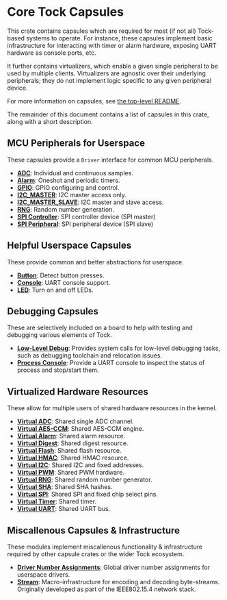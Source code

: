 Core Tock Capsules
==================

This crate contains capsules which are required for most (if not all)
Tock-based systems to operate. For instance, these capsules implement
basic infrastructure for interacting with timer or alarm hardware,
exposing UART hardware as console ports, etc.

It further contains virtualizers, which enable a given single
peripheral to be used by multiple clients. Virtualizers are agnostic
over their underlying peripherals; they do not implement logic
specific to any given peripheral device.

For more information on capsules, see [the top-level README](../README.md).

The remainder of this document contains a list of capsules in this crate, along
with a short description.

MCU Peripherals for Userspace
-----------------------------

These capsules provide a `Driver` interface for common MCU peripherals.

- **[ADC](src/adc.rs)**: Individual and continuous samples.
- **[Alarm](src/alarm.rs)**: Oneshot and periodic timers.
- **[GPIO](src/gpio.rs)**: GPIO configuring and control.
- **[I2C_MASTER](src/i2c_master.rs)**: I2C master access only.
- **[I2C_MASTER_SLAVE](src/i2c_master_slave_driver.rs)**: I2C master and slave
  access.
- **[RNG](src/rng.rs)**: Random number generation.
- **[SPI Controller](src/spi_controller.rs)**: SPI controller device (SPI
  master)
- **[SPI Peripheral](src/spi_peripheral.rs)**: SPI peripheral device (SPI slave)

Helpful Userspace Capsules
--------------------------

These provide common and better abstractions for userspace.

- **[Button](src/button.rs)**: Detect button presses.
- **[Console](src/console.rs)**: UART console support.
- **[LED](src/led.rs)**: Turn on and off LEDs.

Debugging Capsules
------------------

These are selectively included on a board to help with testing and debugging
various elements of Tock.

- **[Low-Level Debug](src/low_level_debug.rs)**: Provides system calls for
  low-level debugging tasks, such as debugging toolchain and relocation issues.
- **[Process Console](src/process_console.rs)**: Provide a UART console to
  inspect the status of process and stop/start them.

Virtualized Hardware Resources
------------------------------

These allow for multiple users of shared hardware resources in the kernel.

- **[Virtual ADC](src/virtual_adc.rs)**: Shared single ADC channel.
- **[Virtual AES-CCM](src/virtual_aes_ccm.rs)**: Shared AES-CCM engine.
- **[Virtual Alarm](src/virtual_alarm.rs)**: Shared alarm resource.
- **[Virtual Digest](src/virtual_digest.rs)**: Shared digest resource.
- **[Virtual Flash](src/virtual_flash.rs)**: Shared flash resource.
- **[Virtual HMAC](src/virtual_hmac.rs)**: Shared HMAC resource.
- **[Virtual I2C](src/virtual_i2c.rs)**: Shared I2C and fixed addresses.
- **[Virtual PWM](src/virtual_pwm.rs)**: Shared PWM hardware.
- **[Virtual RNG](src/virtual_rng.rs)**: Shared random number generator.
- **[Virtual SHA](src/virtual_sha.rs)**: Shared SHA hashes.
- **[Virtual SPI](src/virtual_spi.rs)**: Shared SPI and fixed chip select pins.
- **[Virtual Timer](src/virtual_timer.rs)**: Shared timer.
- **[Virtual UART](src/virtual_uart.rs)**: Shared UART bus.

Miscallenous Capsules & Infrastructure
--------------------------------------

These modules implement miscallenous functionality & infrastructure required by
other capsule crates or the wider Tock ecosystem.

- **[Driver Number Assignments](src/driver.rs)**: Global driver number
  assignments for userspace drivers.
- **[Stream](src/stream.rs)**: Macro-infrastructure for encoding and decoding
  byte-streams. Originally developed as part of the IEEE802.15.4 network stack.
